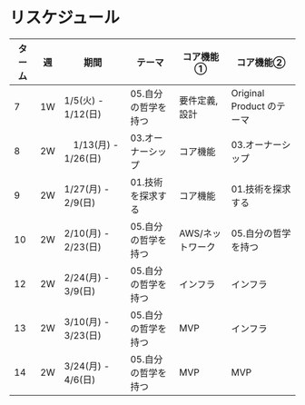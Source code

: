 # リスケジュール

| ターム | 週 | 期間 | テーマ                                   | コア機能①                               | コア機能②                               |
|---|---|---|---|---|---|
| 7 |1W | 1/5(火) - 1/12(日) | 05.自分の哲学を持つ | 要件定義, 設計 | Original Product のテーマ |
| 8 |2W | 　1/13(月) - 1/26(日) | 03.オーナーシップ          | コア機能 | 03.オーナーシップ                   |
| 9 |2W |  1/27(月) - 2/9(日) | 01.技術を探求する          | コア機能 | 01.技術を探求する                   |
| 10 |2W|   2/10(月) - 2/23(日) | 05.自分の哲学を持つ | AWS/ネットワーク | 05.自分の哲学を持つ                   
| 12 |2W| 2/24(月) - 3/9(日)   | 05.自分の哲学を持つ | インフラ | インフラ                           |
| 13 |2W| 3/10(月) - 3/23(日)  | 05.自分の哲学を持つ | MVP | インフラ                           |
| 14 |2W| 3/24(月) - 4/6(日)   | 05.自分の哲学を持つ | MVP | MVP                             |


